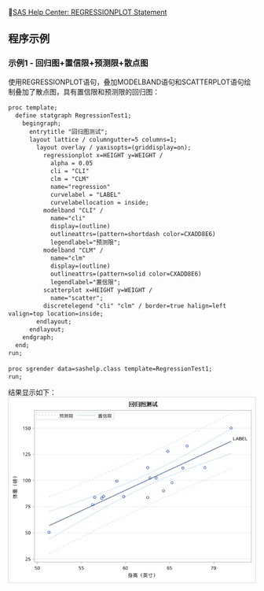 📗[SAS Help Center: REGRESSIONPLOT Statement](https://documentation.sas.com/doc/en/pgmsascdc/v_041/grstatgraph/p0capvje7a9ntmn1gebwnjo1x89k.htm)  


## 程序示例
### 示例1 - 回归图+置信限+预测限+散点图
使用REGRESSIONPLOT语句，叠加MODELBAND语句和SCATTERPLOT语句绘制叠加了散点图，具有置信限和预测限的回归图：  
```SAS
proc template;
  define statgraph RegressionTest1;
    begingraph;
	  entrytitle "回归图测试";
      layout lattice / columngutter=5 columns=1;
	    layout overlay / yaxisopts=(griddisplay=on);
 		  regressionplot x=HEIGHT y=WEIGHT / 
		    alpha = 0.05
			cli = "CLI"
			clm = "CLM"
            name="regression" 
		    curvelabel = "LABEL"
			curvelabellocation = inside;
		  modelband "CLI" / 
            name="cli" 
            display=(outline) 
            outlineattrs=(pattern=shortdash color=CXADD8E6)
			legendlabel="预测限";
		  modelband "CLM" / 
            name="clm"
            display=(outline) 
            outlineattrs=(pattern=solid color=CXADD8E6)
			legendlabel="置信限";
          scatterplot x=HEIGHT y=WEIGHT / 
            name="scatter";
		  discretelegend "cli" "clm" / border=true halign=left valign=top location=inside;
        endlayout;
	  endlayout;
    endgraph;
  end;
run;

proc sgrender data=sashelp.class template=RegressionTest1;
run;
```
结果显示如下：  
![RegressionPlot1](./assets/RegressionPlot1.png)  
